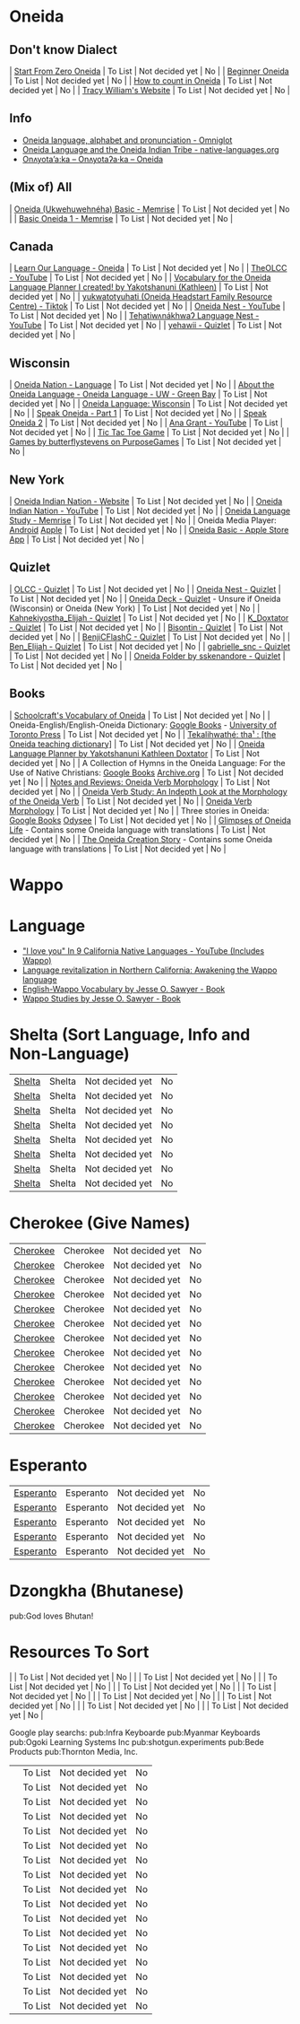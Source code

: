 # Oneida

## Don't know Dialect
| [Start From Zero Oneida](https://play.google.com/store/apps/details?id=com.shex.startfromzero_oneida) | To List | Not decided yet | No |
| [Beginner Oneida](https://play.google.com/store/apps/details?id=com.shex.beginneroneida) | To List | Not decided yet | No |
| [How to count in Oneida](https://www.languagesandnumbers.com/how-to-count-in-oneida/en/one/) | To List | Not decided yet | No |
| [Tracy William's Website](http://www.u.arizona.edu/~tmw/) | To List | Not decided yet | No |

## Info
* [Oneida language, alphabet and pronunciation - Omniglot](https://www.omniglot.com/writing/oneida.htm)
* [Oneida Language and the Oneida Indian Tribe - native-languages.org](http://www.native-languages.org/oneida.htm)
* [Onʌyota’a:ka – Onʌyotaʔa·ka – Oneida](http://www.languagegeek.com/rotinonhsonni/oneida.html)

## (Mix of) All
| [Oneida (Ukwehuwehnéha) Basic - Memrise](https://app.memrise.com/course/5698147/oneida-ukwehuwehneha-basic/) | To List | Not decided yet | No |
| [Basic Oneida 1 - Memrise](https://app.memrise.com/course/1844061/basic-oneida-1/) | To List | Not decided yet | No |

## Canada
| [Learn Our Language - Oneida](https://oneidalanguage.ca/learn-our-language/) | To List | Not decided yet | No |
| [TheOLCC - YouTube](https://www.youtube.com/user/TheOLCC) | To List | Not decided yet | No |
| [Vocabulary for the Oneida Language Planner I created! by Yakotshanuni (Kathleen)](https://www.youtube.com/watch?v=H55k_Ckp3qc) | To List | Not decided yet | No |
| [yukwatotyuhati (Oneida Headstart Family Resource Centre) - Tiktok](https://www.tiktok.com/@yukwatotyuhati) | To List | Not decided yet | No |
| [Oneida Nest - YouTube](https://www.youtube.com/channel/UCflkM4G6VWHjdRWyga8bsVg) | To List | Not decided yet | No |
| [TehatiwʌnákhwaɁ Language Nest - YouTube](https://www.youtube.com/channel/UCBnIwKX8opexGVn0B4Zm9Vw) | To List | Not decided yet | No |
| [yehawii - Quizlet](https://quizlet.com/yehawii) | To List | Not decided yet | No |

## Wisconsin
| [Oneida Nation - Language](https://oneida-nsn.gov/our-ways/language/) | To List | Not decided yet | No |
| [About the Oneida Language - Oneida Language - UW - Green Bay](https://www.uwgb.edu/oneida/about-the-oneida-langage/) | To List | Not decided yet | No |
| [Oneida Language: Wisconsin](https://play.google.com/store/apps/details?id=com.oneidanation.languageapp) | To List | Not decided yet | No |
| [Speak Oneida - Part 1](https://play.google.com/store/apps/details?id=com.languagepal.androidoneidawisconsin&hl=en&gl=US) | To List | Not decided yet | No |
| [Speak Oneida 2](https://play.google.com/store/apps/details?id=com.languagepal.oneida2android) | To List | Not decided yet | No |
| [Ana Grant - YouTube](https://www.youtube.com/channel/UC7FDDkLRGgO6ZY38shY9SNQ) | To List | Not decided yet | No |
| [Tic Tac Toe Game](https://oneida-nsn.gov/wp-content/uploads/2016/02/Tic-tac-toe.pdf?_x_tr_sl=fr&_x_tr_tl=en&_x_tr_hl=en-GB&_x_tr_pto=op) | To List | Not decided yet | No |
| [Games by butterflystevens on PurposeGames](https://www.purposegames.com/profile/29482/games) | To List | Not decided yet | No |

## New York
| [Oneida Indian Nation - Website](https://www.oneidaindiannation.com/onyotaakalanguage/) | To List | Not decided yet | No |
| [Oneida Indian Nation - YouTube](https://www.youtube.com/c/TheOneidaIndianNationNY) | To List | Not decided yet | No |
| [Oneida Language Study - Memrise](https://app.memrise.com/course/5772626/oneida-language-study/) | To List | Not decided yet | No |
| Oneida Media Player: [Android](https://play.google.com/store/apps/details?id=com.tlc.oneidamp) [Apple](https://apps.apple.com/fm/app/oneida-media-player/id1583790833) | To List | Not decided yet | No |
| [Oneida Basic - Apple Store App](https://apps.apple.com/us/app/oneida-basic/id962607316) | To List | Not decided yet | No |

## Quizlet
| [OLCC - Quizlet](https://quizlet.com/OLCC) | To List | Not decided yet | No |
| [Oneida Nest - Quizlet](https://quizlet.com/Oneidanest) | To List | Not decided yet | No |
| [Oneida Deck - Quizlet](https://quizlet.com/442299748/oneida-flash-cards/) - Unsure if Oneida (Wisconsin) or Oneida (New York) | To List | Not decided yet | No |
| [Kahnekiyostha_Elijah - Quizlet](https://quizlet.com/Kahnekiyostha_Elijah) | To List | Not decided yet | No |
| [K_Doxtator - Quizlet](https://quizlet.com/K_Doxtator) | To List | Not decided yet | No |
| [Bisontin - Quizlet](https://quizlet.com/Bisontin) | To List | Not decided yet | No |
| [BenjiCFlashC - Quizlet](https://quizlet.com/BenjiCFlashC) | To List | Not decided yet | No |
| [Ben_Elijah - Quizlet](https://quizlet.com/Ben_Elijah) | To List | Not decided yet | No |
| [gabrielle_snc - Quizlet](https://quizlet.com/gabrielle_snc) | To List | Not decided yet | No |
| [Oneida Folder by sskenandore - Quizlet](https://quizlet.com/sskenandore/folders/oneida/sets) | To List | Not decided yet | No |

## Books
| [Schoolcraft's Vocabulary of Oneida](https://books.google.com/books?id=RJdkAAAAMAAJ&dq=schoolcrafts+vocabulary+of+oneida&hl=en&sa=X&redir_esc=y) | To List | Not decided yet | No |
| Oneida-English/English-Oneida Dictionary: [Google Books](https://books.google.com/books/about/Oneida_English_English_Oneida_Dictionary.html?id=y91ndEncH7AC&redir_esc=y) - [University of Toronto Press](https://utorontopress.com/9781487525170/oneida-englishenglish-oneida-dictionary/#generate-pdf) | To List | Not decided yet | No |
| [Tekalihwathé: tha¹ : [the Oneida teaching dictionary]](https://www.worldcat.org/title/tekalihwathe-tha-the-oneida-teaching-dictionary/oclc/264950552&referer=brief_results) | To List | Not decided yet | No |
| [Oneida Language Planner by Yakotshanuni Kathleen Doxtator](https://www.amaz`on.ca`/dp/B09P96D9LS) | To List | Not decided yet | No |
| A Collection of Hymns in the Oneida Language: For the Use of Native Christians: [Google Books](https://books.google.com/books?id=QrGCdD_0hlsC) [Archive.org](https://archive.org/details/acollectionhymn00sickgoog) | To List | Not decided yet | No |
| [Notes and Reviews: Oneida Verb Morphology](https://books.google.com/books?id=zUMdxwEACAAJ&dq=oneida+verb&hl=en&redir_esc=y) | To List | Not decided yet | No |
| [Oneida Verb Study: An Indepth Look at the Morphology of the Oneida Verb](https://books.google.com/books?id=SoL-HAAACAAJ&dq=oneida+verb&hl=en&redir_esc=y) | To List | Not decided yet | No |
| [Oneida Verb Morphology](https://books.google.com/books?id=YyvVAAAAMAAJ&q=oneida+verb&dq=oneida+verb&hl=en&redir_esc=y) | To List | Not decided yet | No |
| Three stories in Oneida: [Google Books](https://books.google.com/books?id=ejRNEQ0AXN0C&q=thee+stories+in+oneida&dq=thee+stories+in+oneida&hl=en) [Odysee](https://odysee.com/@Muse:3/165070:7) | To List | Not decided yet | No |
| [Glimpses of Oneida Life](https://books.google.com/books?id=N9kQDAAAQBAJ&dq=glimpse+oneida&redir_esc=y) - Contains some Oneida language with translations | To List | Not decided yet | No |
| [The Oneida Creation Story](https://books.google.com/books?id=9mX3POXvpvsC&dq=thee+stories+in+oneida&redir_esc=y) - Contains some Oneida language with translations | To List | Not decided yet | No |

# Wappo

# Language

- ["I love you" In 9 California Native Languages - YouTube (Includes Wappo)](https://youtu.be/tNcjzDwlcxA)
- [Language revitalization in Northern California: Awakening the Wappo language](https://scholarspace.manoa.hawaii.edu/items/13c4e2d1-ed84-4b02-8672-a4bc9557464a)
- [English-Wappo Vocabulary by Jesse O. Sawyer - Book](https://books.google.com/books/about/English_Wappo_vocabulary.html?id=e3UbAQAAIAAJ&redir_esc=y)
- [Wappo Studies by Jesse O. Sawyer - Book](https://books.google.com/books/about/Wappo_Studies.html?id=WbEaAQAAIAAJ&redir_esc=y)

# Shelta (Sort Language, Info and Non-Language)

| | | | |
|-|-|-|-|
| [Shelta](https://youtu.be/A0pF1fUaUnE) | Shelta | Not decided yet | No |
| [Shelta](https://youtu.be/l2rfddC9NiA) | Shelta | Not decided yet | No |
| [Shelta](https://youtu.be/WxkkOSvg_Ys) | Shelta | Not decided yet | No |
| [Shelta](https://youtu.be/J6YdRd-mBtU) | Shelta | Not decided yet | No |
| [Shelta](https://youtu.be/7-kXhy-O1dU) | Shelta | Not decided yet | No |
| [Shelta](https://youtu.be/6yKSZYNBIwU) | Shelta | Not decided yet | No |
| [Shelta](https://play.google.com/store/apps/details?id=com.shex.startfromzero_shelta) | Shelta | Not decided yet | No |
| [Shelta](https://play.google.com/store/apps/details?id=com.shex.beginnershelta) | Shelta | Not decided yet | No |

# Cherokee (Give Names)

| | | | |
|-|-|-|-|
| [Cherokee](https://play.google.com/store/apps/dev?id=5385326342883722772) | Cherokee | Not decided yet | No |
| [Cherokee](https://play.google.com/store/apps/details?id=com.cherokeelessons.syllabary.one) | Cherokee | Not decided yet | No |
| [Cherokee](https://play.google.com/store/apps/details?id=net.blackenvelope.write.native.american) | Cherokee | Not decided yet | No |
| [Cherokee](https://play.google.com/store/apps/details?id=com.shex.beginnercherokee) | Cherokee | Not decided yet | No |
| [Cherokee](https://play.google.com/store/apps/details?id=com.thewebvalue.cherokee.english) | Cherokee | Not decided yet | No |
| [Cherokee](https://play.google.com/store/apps/details?id=com.shex.startfromzero_cherokee) | Cherokee | Not decided yet | No |
| [Cherokee](https://play.google.com/store/apps/details?id=apps.webbooks.myths_of_the_cherokee) | Cherokee | Not decided yet | No |
| [Cherokee](https://play.google.com/store/apps/details?id=com.shex.cherokeelocker) | Cherokee | Not decided yet | No |
| [Cherokee](https://play.google.com/store/apps/details?id=com.devinckeyboard.easytypingcherokeekeyboardfontsandthemes) | Cherokee | Not decided yet | No |
| [Cherokee](https://play.google.com/store/apps/details?id=klye.plugin.ck) | Cherokee | Not decided yet | No |
| [Cherokee](https://play.google.com/store/apps/details?id=com.emm.app.masteranylanguage.cherokee) | Cherokee | Not decided yet | No |
| [Cherokee](https://play.google.com/store/apps/details?id=com.mango.android) | Cherokee | Not decided yet | No |
| [Cherokee](https://play.google.com/store/apps/details?id=eu.khonsu.alphabets) | Cherokee | Not decided yet | No |

# Esperanto

| | | | |
|-|-|-|-|
| [Esperanto](https://play.google.com/store/apps/details?id=com.shex.beginneresperanto) | Esperanto | Not decided yet | No |
| [Esperanto](https://play.google.com/store/apps/details?id=br.com.kurso.kursokape) | Esperanto | Not decided yet | No |
| [Esperanto](https://play.google.com/store/apps/details?id=com.goethe.eo) | Esperanto | Not decided yet | No |
| [Esperanto](https://play.google.com/store/apps/details?id=com.shex.startfromzero_esperanto) | Esperanto | Not decided yet | No |
| [Esperanto](https://archive.org/details/rosettaproject_epo_morsyn-1) | Esperanto | Not decided yet | No |

# Dzongkha (Bhutanese)

pub:God loves Bhutan!

# Resources To Sort

| [](https://speakandlearnlanguages.com/) | To List | Not decided yet | No |
| [](https://speakandlearnlanguages.com/blog) | To List | Not decided yet | No |
| [](https://speakandlearnlanguages.com/resources) | To List | Not decided yet | No |
| [](https://refold.la/) | To List | Not decided yet | No |
| [](https://www.youtube.com/c/LaConjugaisonFran%C3%A7aise/videos) | To List | Not decided yet | No |
| [](https://youtu.be/aCufACeeSSI) | To List | Not decided yet | No |
| [](https://youtube.com/c/808CJK) | To List | Not decided yet | No |
| [](https://youtu.be/ubOlAsSruFc) | To List | Not decided yet | No |
| [](https://play.google.com/store/apps/details?id=eu.khonsu.alphabets) | To List | Not decided yet | No |

Google play searchs:
pub:Infra Keyboarde
pub:Myanmar Keyboards
pub:Ogoki Learning Systems Inc
pub:shotgun.experiments
pub:Bede Products
pub:Thornton Media, Inc.

| | | | |
|-|-|-|-|
| [](https://play.google.com/store/apps/details?id=com.indylan) | To List | Not decided yet | No |
| [](https://play.google.com/store/apps/details?id=com.duocards.app) | To List | Not decided yet | No |
| [](https://play.google.com/store/apps/details?id=com.busuu.android.enc) | To List | Not decided yet | No |
| [](https://play.google.com/store/apps/details?id=com.Ogoki.Frontier) | To List | Not decided yet | No |
| [](https://play.google.com/store/apps/details?id=io.ivoca.ivocaapp) | To List | Not decided yet | No |
| [](https://play.google.com/store/apps/details?id=com.ebabil.kids) | To List | Not decided yet | No |
| [](https://play.google.com/store/apps/details?id=kl.myscript) | To List | Not decided yet | No |
| [](https://play.google.com/store/apps/dev?id=7538952452461717375) | To List | Not decided yet | No |
| [](https://youtube.com/playlist?list=PLOmh8TUiPvIiM-30ACJQZNP8_xtUhCUHF) | To List | Not decided yet | No |
| [](https://youtube.com/c/AkoM%C4%81ori) | To List | Not decided yet | No |
| [](https://youtube.com/playlist?list=PL37EevpFdYpM8tmOm9e-Wu-dPkx7JIAOp) | To List | Not decided yet | No |
| [](https://youtube.com/playlist?list=PLLrnNZ0mYpiq-YRN-bcyMMqRWFGto4R0-) | To List | Not decided yet | No |
| [](https://play.google.com/store/apps/details?id=com.preply) | To List | Not decided yet | No |
| [](https://youtube.com/channel/UCpJtpB6phQSmGYqXwHMoW3g) | To List | Not decided yet | No |
| [](https://youtube.com/channel/UCuh0Cu9hc1S20GR4S7Oq1WA) | To List | Not decided yet | No |
| [](https://play.google.com/store/apps/dev?id=5494882433544295620) | To List | Not decided yet | No |
| [](https://play.google.com/store/apps/dev?id=6879214608629978989) | To List | Not decided yet | No |